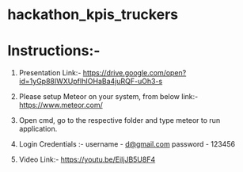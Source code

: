 # hackathon_kpis_truckers


# Instructions:-

1. Presentation Link:-
   https://drive.google.com/open?id=1yGp88IWXUpfIhIOHaBa4juRQF-uOh3-s

2. Please setup Meteor on your system, from below link:-
	 https://www.meteor.com/
	
3. Open cmd, go to the respective folder and type meteor to run application.

4. Login Credentials :-
   username - d@gmail.com
   password - 123456
  
5. Video Link:-
   https://youtu.be/EiljJB5U8F4
     
  
  
